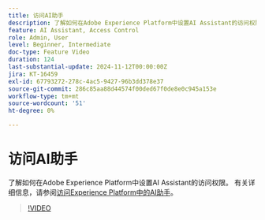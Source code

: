 ```yaml
---
title: 访问AI助手
description: 了解如何在Adobe Experience Platform中设置AI Assistant的访问权限。
feature: AI Assistant, Access Control
role: Admin, User
level: Beginner, Intermediate
doc-type: Feature Video
duration: 124
last-substantial-update: 2024-11-12T00:00:00Z
jira: KT-16459
exl-id: 67793272-278c-4ac5-9427-96b3dd378e37
source-git-commit: 286c85aa88d44574f00ded67f0de8e0c945a153e
workflow-type: tm+mt
source-wordcount: '51'
ht-degree: 0%

---
```


# 访问AI助手

了解如何在Adobe Experience Platform中设置AI Assistant的访问权限。 有关详细信息，请参阅[访问Experience Platform中的AI助手](https://experienceleague.adobe.com/zh-hans/docs/experience-platform/ai-assistant/access)。

>[!VIDEO](https://video.tv.adobe.com/v/3436470/?learn=on&enablevpops)
